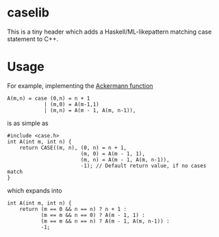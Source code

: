 caselib
=======

This is a tiny header which adds a Haskell/ML-likepattern matching case statement to C++.

Usage
=====

For example, implementing the [Ackermann function](http://en.wikipedia.org/wiki/Ackermann_function)

    A(m,n) = case (0,n) = n + 1
                | (m,0) = A(m-1,1)
                | (m,n) = A(m - 1, A(m, n-1)),

is as simple as

    #include <case.h>
    int A(int m, int n) {
        return CASE((m, n), (0, n) = n + 1,
                            (m, 0) = A(m - 1, 1),
                            (m, n) = A(m - 1, A(m, n-1)),
                            -1); // Default return value, if no cases match
    }

which expands into

    int A(int m, int n) {
        return (m == 0 && n == n) ? n + 1 :
               (m == m && n == 0) ? A(m - 1, 1) :
               (m == m && n == n) ? A(m - 1, A(m, n-1)) :
               -1;
